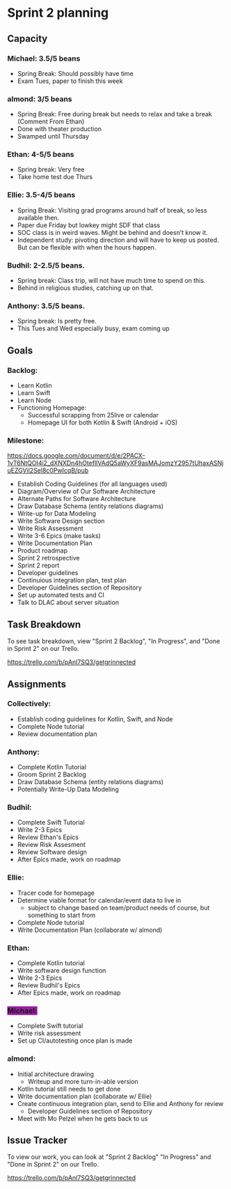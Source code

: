 # Sprint 2 planning

## Capacity

### Michael: 3.5/5 beans
- Spring Break: Should possibly have time
- Exam Tues, paper to finish this week
  
### almond: 3/5 beans
  - Spring Break: Free during break but needs to relax and take a break (Comment From Ethan)
  - Done with theater production
  - Swamped until Thursday

### Ethan: 4-5/5 beans
  - Spring break: Very free
  - Take home test due Thurs

### Ellie: 3.5-4/5 beans
  - Spring Break: Visiting grad programs around half of break, so less available then.
  - Paper due Friday but lowkey might SDF that class
  - SOC class is in weird waves. Might be behind and doesn’t know it.
  - Independent study: pivoting direction and will have to keep us posted. But can be flexible with when the hours happen.

### Budhil: 2-2.5/5 beans.
  - Spring break: Class trip, will not have much time to spend on this.
  - Behind in religious studies, catching up on that.

### Anthony: 3.5/5 beans.
  - Spring break: Is pretty free.
  - This Tues and Wed especially busy, exam coming up

## Goals

### Backlog:
- Learn Kotlin
- Learn Swift
- Learn Node
- Functioning Homepage:
    - Successful scrapping from 25live or calendar
    - Homepage UI for both Kotlin & Swift (Android + iOS)

### Milestone: 

<https://docs.google.com/document/d/e/2PACX-1vT6NtQOI4i2_dXNXDn4hOtefllVAdQ5aWyXF9asMAJomzY2957tUhaxASNjuEZGVil2Sel8c0PwIcqB/pub>

- Establish Coding Guidelines (for all languages used)
- Diagram/Overview of Our Software Architecture
- Alternate Paths for Software Architecture 
- Draw Database Schema (entity relations diagrams)
- Write-up for Data Modeling
- Write Software Design section
- Write Risk Assessment
- Write 3-6 Epics (make tasks)
- Write Documentation Plan
- Product roadmap
- Sprint 2 retrospective
- Sprint 2 report
- Developer guidelines
- Continuious integration plan, test plan
- Developer Guidelines section of Repository
- Set up automated tests and CI
- Talk to DLAC about server situation

## Task Breakdown

To see task breakdown, view "Sprint 2 Backlog", "In Progress", and "Done in Sprint 2" on our Trello.

<https://trello.com/b/pAnl7SQ3/getgrinnected>

## Assignments

### Collectively:
- Establish coding guidelines for Kotlin, Swift, and Node
- Complete Node tutorial
- Review documentation plan

### Anthony:
- Complete Kotlin Tutorial
- Groom Sprint 2 Backlog
- Draw Database Schema (entity relations diagrams)
- Potentially Write-Up Data Modeling

### Budhil:
- Complete Swift Tutorial
- Write 2-3 Epics
- Review Ethan's Epics
- Review Risk Assesment
- Review Software design 
- After Epics made, work on roadmap

### Ellie:
- Tracer code for homepage
- Determine viable format for calendar/event data to live in 
    - subject to change based on team/product needs of course, but something to start from
- Complete Node tutorial
- Write Documentation Plan (collaborate w/ almond)

### Ethan:
- Complete Kotlin tutorial
- Write software design function
- Write 2-3 Epics
- Review Budhil's Epics
- After Epics made, work on roadmap

### <span style="background-color:rgb(154, 30, 165)">Michael:</span>
- Complete Swift tutorial
- Write risk assessment
- Set up CI/autotesting once plan is made

### almond:
- Initial architecture drawing
  - Writeup and more turn-in-able version
- Kotlin tutorial still needs to get done
- Write documentation plan (collaborate w/ Ellie)
- Create continuous integration plan, send to Ellie and Anthony for review
  - Developer Guidelines section of Repository
- Meet with Mo Pelzel when he gets back to us

## Issue Tracker

To view our work, you can look at "Sprint 2 Backlog" "In Progress" and "Done in Sprint 2" on our Trello.

<https://trello.com/b/pAnl7SQ3/getgrinnected>